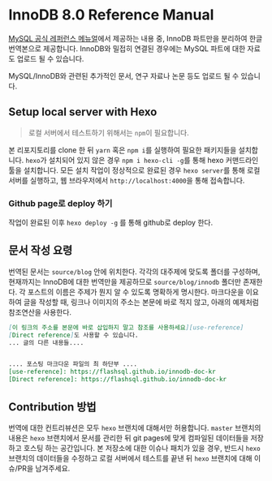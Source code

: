 # InnoDB 8.0 Reference Manual

[MySQL 공식 레퍼런스 메뉴얼](https://dev.mysql.com/doc/refman/8.0/en/)에서 제공하는
내용 중, InnoDB 파트만을 분리하여 한글 번역본으로 제공합니다. InnoDB와 밀접히
연결된 경우에는 MySQL 파트에 대한 자료도 업로드 될 수 있습니다. 

MySQL/InnoDB와 관련된 추가적인 문서, 연구 자료나 논문 등도 업로드 될 수 있습니다. 

## Setup local server with Hexo

> 로컬 서버에서 테스트하기 위해서는 `npm`이 필요합니다. 

본 리포지토리를 clone 한 뒤 `yarn` 혹은 `npm i`를 실행하여 필요한 패키지들을 설치합니다.
`hexo`가 설치되어 있지 않은 경우 `npm i hexo-cli -g`를 통해 hexo 커맨드라인 툴을 설치합니다. 
모든 설치 작업이 정상적으로 완료된 경우 `hexo server`를 통해 로컬 서버를 실행하고,
웹 브라우저에서 `http://localhost:4000`을 통해 접속합니다. 

### Github page로 deploy 하기

작업이 완료된 이후 `hexo deploy -g` 를 통해 github로 deploy 한다.

## 문서 작성 요령

번역된 문서는 `source/blog` 안에 위치한다. 각각의 대주제에 맞도록 폴더를 구성하며, 현재까지는 InnoDB에 대한
번역만을 제공하므로 `source/blog/innodb` 폴더만 존재한다. 각 포스트의 이름은 주제가 뭔지 알 수 있도록
명확하게 명시한다. 마크다운을 이요하여 글을 작성할 때, 링크나 이미지의 주소는 본문에 바로 적지 않고,
아래의 예제처럼 참조연산을 사용한다.

```markdown
[이 링크의 주소를 본문에 바로 삽입하지 말고 참조를 사용하세요][use-reference]
[Direct reference]도 사용할 수 있습니다.
... 글의 다른 내용들....


.... 포스팅 마크다운 파일의 최 하단부 ....
[use-reference]: https://flashsql.github.io/innodb-doc-kr
[Direct reference]: https://flashsql.github.io/innodb-doc-kr
```

## Contribution 방법

번역에 대한 컨트리뷰션은 모두 `hexo` 브랜치에 대해서만 허용합니다. `master` 브랜치의 내용은
`hexo` 브랜치에서 문서를 관리한 뒤 git pages에 맞게 컴파일된 데이터들을 저장하고 호스팅 하는 공간입니다. 
본 저장소에 대한 이슈나 패치가 있을 경우, 반드시 `hexo` 브랜치의 데이터들을 수정하고 로컬 서버에서
테스트를 끝낸 뒤 `hexo` 브랜치에 대해 이슈/PR을 남겨주세요. 
